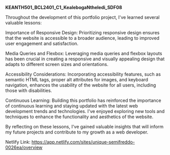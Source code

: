 **KEANTH501_BCL2401_C1_KealebogaNtheledi_SDF08**

Throughout the development of this portfolio project, I've learned several valuable lessons:

Importance of Responsive Design: Prioritizing responsive design ensures that the website is accessible to a broader audience, leading to improved user engagement and satisfaction.

Media Queries and Flexbox: Leveraging media queries and flexbox layouts has been crucial in creating a responsive and visually appealing design that adapts to different screen sizes and orientations.

Accessibility Considerations: Incorporating accessibility features, such as semantic HTML tags, proper alt attributes for images, and keyboard navigation, enhances the usability of the website for all users, including those with disabilities.

Continuous Learning: Building this portfolio has reinforced the importance of continuous learning and staying updated with the latest web development trends and technologies. I've enjoyed exploring new tools and techniques to enhance the functionality and aesthetics of the website.

By reflecting on these lessons, I've gained valuable insights that will inform my future projects and contribute to my growth as a web developer.

Netlify Link: https://app.netlify.com/sites/unique-semifreddo-0026ea/overview
